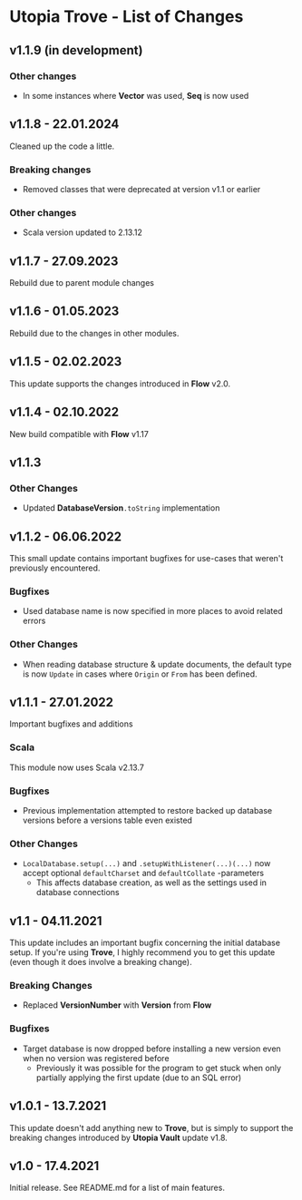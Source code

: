# Utopia Trove - List of Changes

## v1.1.9 (in development)
### Other changes
- In some instances where **Vector** was used, **Seq** is now used

## v1.1.8 - 22.01.2024
Cleaned up the code a little.
### Breaking changes
- Removed classes that were deprecated at version v1.1 or earlier
### Other changes
- Scala version updated to 2.13.12

## v1.1.7 - 27.09.2023
Rebuild due to parent module changes

## v1.1.6 - 01.05.2023
Rebuild due to the changes in other modules.

## v1.1.5 - 02.02.2023
This update supports the changes introduced in **Flow** v2.0.

## v1.1.4 - 02.10.2022
New build compatible with **Flow** v1.17

## v1.1.3
### Other Changes
- Updated **DatabaseVersion**`.toString` implementation

## v1.1.2 - 06.06.2022
This small update contains important bugfixes for use-cases that weren't previously encountered.
### Bugfixes
- Used database name is now specified in more places to avoid related errors
### Other Changes
- When reading database structure & update documents, the default type is now `Update` in cases where 
  `Origin` or `From` has been defined.

## v1.1.1 - 27.01.2022
Important bugfixes and additions
### Scala
This module now uses Scala v2.13.7
### Bugfixes
- Previous implementation attempted to restore backed up database versions before a versions table even existed
### Other Changes
- `LocalDatabase.setup(...)` and `.setupWithListener(...)(...)` now accept optional `defaultCharset` and 
  `defaultCollate` -parameters
  - This affects database creation, as well as the settings used in database connections

## v1.1 - 04.11.2021
This update includes an important bugfix concerning the initial database setup. 
If you're using **Trove**, I highly recommend you to get this update (even though it does involve a breaking change).
### Breaking Changes
- Replaced **VersionNumber** with **Version** from **Flow**
### Bugfixes
- Target database is now dropped before installing a new version even when no version was registered before
  - Previously it was possible for the program to get stuck when only partially applying the first update 
    (due to an SQL error)

## v1.0.1 - 13.7.2021
This update doesn't add anything new to **Trove**, but is simply to support the breaking 
changes introduced by **Utopia Vault** update v1.8.

## v1.0 - 17.4.2021
Initial release. See README.md for a list of main features.
